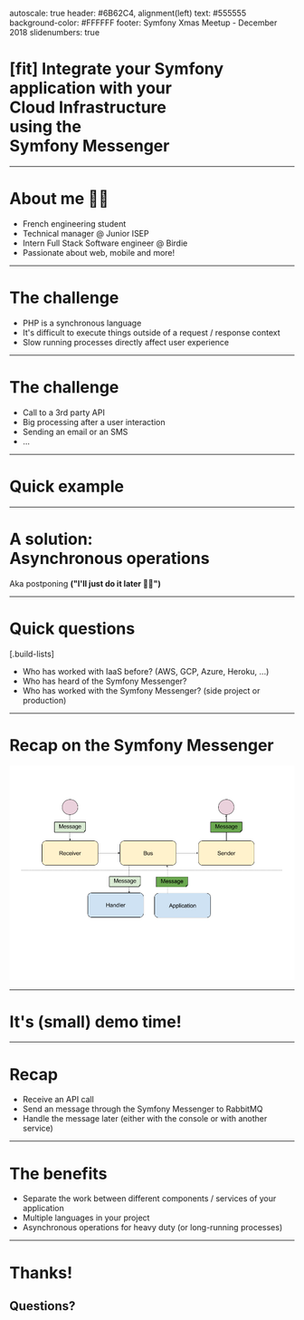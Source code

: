 autoscale: true
header: #6B62C4, alignment(left)
text: #555555
background-color: #FFFFFF
footer: Symfony Xmas Meetup - December 2018
slidenumbers: true

# [fit] Integrate your Symfony<br>application with your<br>Cloud Infrastructure<br>using the<br>Symfony Messenger

---

# About me 👨‍💻

- French engineering student
- Technical manager @ Junior ISEP
- Intern Full Stack Software engineer @ Birdie
- Passionate about web, mobile and more!

---

# The challenge

- PHP is a synchronous language
- It's difficult to execute things outside of a request / response context
- Slow running processes directly affect user experience

---

# The challenge

- Call to a 3rd party API
- Big processing after a user interaction
- Sending an email or an SMS
- ...

---

# Quick example

---

# A solution:<br>Asynchronous operations
Aka postponing **("I'll just do it later 🤷‍♂️")**

---

# Quick questions

[.build-lists]
- Who has worked with IaaS before?
  (AWS, GCP, Azure, Heroku, ...)
- Who has heard of the Symfony Messenger?
- Who has worked with the Symfony Messenger?
  (side project or production)

---

# Recap on the Symfony Messenger

![inline](./messenger.png)

---

# It's (small) demo time!

---

# Recap

- Receive an API call
- Send an message through the Symfony Messenger to RabbitMQ
- Handle the message later (either with the console or with another service)

---

# The benefits

- Separate the work between different components / services of your application
- Multiple languages in your project
- Asynchronous operations for heavy duty (or long-running processes)

---

# Thanks!
## Questions?
